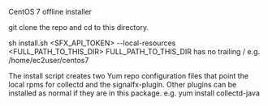 CentOS 7 offline installer

git clone the repo and cd to this directory.

sh install.sh <SFX_API_TOKEN> --local-resources <FULL_PATH_TO_THIS_DIR>
FULL_PATH_TO_THIS_DIR has no trailing /
e.g. /home/ec2user/centos7

The install script creates two Yum repo configuration files that point the local rpms for collectd and the signalfx-plugin.
Other plugins can be installed as normal if they are in this package. 
e.g. yum install collectd-java
